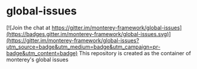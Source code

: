 # global-issues

[![Join the chat at https://gitter.im/monterey-framework/global-issues](https://badges.gitter.im/monterey-framework/global-issues.svg)](https://gitter.im/monterey-framework/global-issues?utm_source=badge&utm_medium=badge&utm_campaign=pr-badge&utm_content=badge)
This repository is created as the container of monterey's global issues
